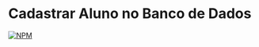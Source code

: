 # Cadastrar Aluno no Banco de Dados
[![NPM](https://img.shields.io/npm/l/react)](https://github.com/gbsantstech/cadastroaluno/blob/master/LICENSE) 
